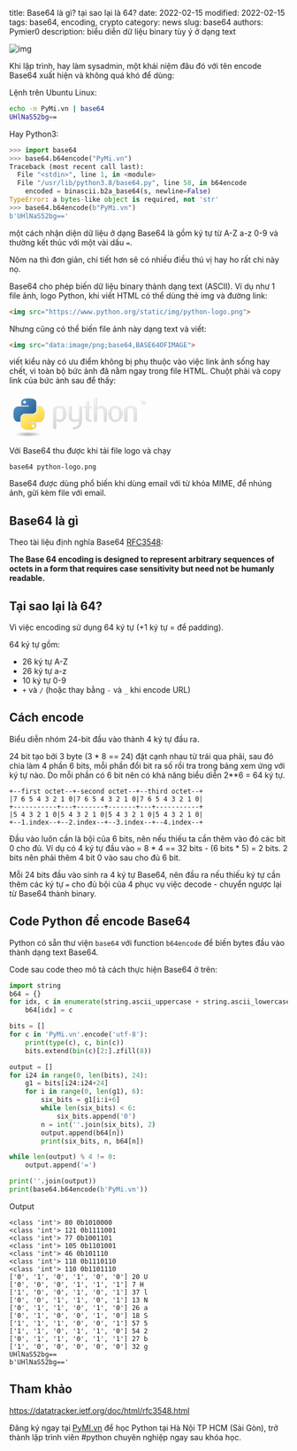 title: Base64 là gì? tại sao lại là 64?
date: 2022-02-15
modified: 2022-02-15
tags: base64, encoding, crypto
category: news
slug: base64
authors: Pymier0
description: biểu diễn dữ liệu binary tùy ý ở dạng text

![img](https://images.unsplash.com/photo-1580068829493-ee627a9eaf3b?crop=entropy&cs=tinysrgb&fit=max&fm=jpg&ixid=MnwyMzI1MzN8MHwxfHJhbmRvbXx8fHx8fHx8fDE2NDQ5Mzg3MDY&ixlib=rb-1.2.1&q=80&w=600)

Khi lập trình, hay làm sysadmin, một khái niệm đâu đó với tên encode Base64 xuất hiện và không quá khó để dùng:

Lệnh trên Ubuntu Linux:

```sh
echo -n PyMi.vn | base64
UHlNaS52bg==
```

Hay Python3:

```py
>>> import base64
>>> base64.b64encode("PyMi.vn")
Traceback (most recent call last):
  File "<stdin>", line 1, in <module>
  File "/usr/lib/python3.8/base64.py", line 58, in b64encode
    encoded = binascii.b2a_base64(s, newline=False)
TypeError: a bytes-like object is required, not 'str'
>>> base64.b64encode(b"PyMi.vn")
b'UHlNaS52bg=='
```

một cách nhận diện dữ liệu ở dạng Base64 là gồm ký tự từ A-Z a-z 0-9 và thường kết thúc với một vài dấu `=`.

Nôm na thì đơn giản, chi tiết hơn sẽ có nhiều điều thú vị hay ho rất chi này nọ.

Base64 cho phép biến dữ liệu binary thành dạng text (ASCII). Ví dụ như 1 file ảnh, logo Python, khi viết HTML có thể dùng thẻ img và đường link:

```html
<img src="https://www.python.org/static/img/python-logo.png">
```

Nhưng cũng có thể biến file ảnh này dạng text và viết:

```html
<img src="data:image/png;base64,BASE64OFIMAGE">
```

viết kiểu này có ưu điểm không bị phụ thuộc vào việc link ảnh sống hay chết, vì toàn bộ bức ảnh đã nằm ngay trong file HTML. Chuột phải và copy link của bức ảnh sau để thấy:

<img src="data:image/png;base64,iVBORw0KGgoAAAANSUhEUgAAASIAAABSCAYAAADw69nDAAAACXBIWXMAAAsTAAALEwEAmpwYAAAg
AElEQVR4nO2dd3wUZf7HP8/M9k2nKIJA4BCUNJKgNJWIBUUgEggCiSgeVhA8jzv05Gc5z4KHiqin
eBZIIBDKIXggKIeCRCAhjQAqx4UiCARSt83uzDy/PzazTDZbwy4BnHde+9qZydNn97Pf5/uUIZRS
KCgoKLQnTHsXQEFBQUERIgUFhXZHESIFBYV2RxEiBQWFdkcRIgUFhXZHESIFBYV2RxEiBQWFdkcR
IoX24Hc7d+6MbO9CKFw6KEKkEHYIIarMzMzEdevWzTpy5Mh/KKXFM2bM6Nfe5VK4dFBdzMxI54SI
2Egm/pq0kV2NHbv1pHauKyW0I6E0ilJoKcBSKtpBqQWU1osgZxiGPX5876ajXO3ZXxuOV/33YpZX
ITRs3bp19G233VYgiqLWarVCFEXodDqhvculcOkQdiEipKsh6f6p98Rc22/8mHmfJIsiHw8KLaUU
lIqglAKUgooUzmsUFCKo2HydUsTEJ4EC9cP+XHDQfLp6Wfm/ly6lNT82hbvsCqHBarXGCYKgNZvN
0iWxPcujcOkRViFKmTx32Kg38xeq9RGpgsMOh9UEQCY6cL5DFF3HtFmUgPPHFBSgYgyr1gyOiU8e
PGTaS7/vc/djTxza9OEP4Sy/QmgQRVGQ7i0AKOsbFdwJm48oZfyzA36XMeVLwrCpdksTLBYLrHYe
Fo4HL4oAnBYPXIIEl3UEuShBsowAURTgsJpAGJLSddDoTddl/fGWcJVfIbS47qdMkBQUJMJiERFC
yKi//+dFzlQXLYoCHLyAlB6xSIvvgJpGK77ZdxJmmx0sQ5o/mACloqsr5vqwUtrimkukRBF2U0P0
Vf1v+TSqb/qgxp9KzoajHgoKlyIJCQkRnTp10tXW1lqNRqPWaDQKdXV1lr1794qUUpfvLTs7W1NY
WGhvz7IGSliEqEO35GvUuojBdksTOIeAW6+/Cs+OTYCKcRpg6b064qXVe8ELIgjQSnCo13PIflEp
RIe9d7eUO6cBmB+Oeih4hhDCPPTQQzeXl5cfKi0tPRlIHKVrFjqmTZs2/q677krr169f/4qKiiMN
DQ0Hk5KSLGq1+i5CyH2UUmHjxo0PFhYW3g1gYnuXNxDC0jXjNUIXQRQ6UgAMAbJu7O4SIQAYcl1n
3NA1BpyDdxMceLaCvIiUyHMwXtVrLCFEmYYQZgghzOTJk/t/9dVXc0+ePLnr008//TYqKqp/e5fr
t8gf/vCHz/v37z+TZVnL9OnT38zIyHhz+/btEVFRUSOysrL6AEBKSsoki8VyTXuXNVDCYhExhGpB
KaHU6YRmmdY6wRLSwsKRRMifVdTimihCZYjujLjfRQBoDEddFJxs2bJl8B133PE1x3F6m80GjuPA
cZwj0PiKRRQWHGq1mgCASqXiAHyblZV101133WXevHmzraGh4Zd2Ll/AhM+SoBSgAM+L+Hfp8Rb/
qjpehwO/1EHDEjeBET0LTotztAgjCgKBYGfDVg8FAIDVao2x2Wx6k8kEnueDEhNBEBRndZgRBEHD
8/x3N954Y58PP/xwTHl5+U4Al81crfAIkeO8WGhVDDaWHcPLa8rwdeUJLP3uZ7xQWAwz53BmLhvG
d/1iSudw+oJcIgTZKBpk/1cIO4IgXDYf6t8QOpZlGQCIjY2NKC0t/fnkyZOG+Pj4Cfn5+dv0en1M
excwUMI2j0guHAwBvtl3AlsqjoNSCjVDoGJkYVyiI+uqeRGgVsKl/LpeNC6ke6V0zULPtm3btjc2
NjYAQHFxcZXZbD7C87xt3759p7Zu3XqotLR016BBg9q7mAERHiFSqQjchEKrYkApCXyY3qe/CLJr
yiTdi4UiRJcWGRkZr+3btw8A8Mc//rFQ9q+vnnjiCQB4qz3K1RbCM49IpDzR6CyMKFBJeEApiCeB
aZ45LVJRpHa7HqKgcvqtfYuSdI2IihApKFzuhEWIzlVX7NJf0+sGQhinStgA6JrfW2CVHRN63ZgZ
H0R17TtadHAeR808WUZOURJJOOoRSgYMGBDDsqwegEOj0ZiLioqsfiMFQJ8+fbSHDh3iQpGWL3ie
twItrRmLxRJQHURRvOQsooSEhAiDwRDB8zxjNBqtO3bsqLuYeep0OltRUVFtuPO8XGizEEV17duR
Ueu6MywxgOdbfLJ4IogMGLvLj6yF06esdU9F3/zuABwARKptsfTDZ3cNABWd6ap0fJ8+kZ26dIm5
AQ6Rl1JnKQhPGIdK4I5u23PmVFvrGiw33XRTh5ycnLT4+PghkZGRqTfeeGOXHTt2xBBC9AAcLMta
jh8/XlNRUbF9+fLlq5cvX14ZTPqDBg26atKkSbdkZGTkfPDBBzsR5IROQgj58ssv73Q4HHGUUqrV
aklxcfGvL7zwwrfycPPmzYsfPHjwIKvVak9OTk63WCyu/1ksFrz11luj1qxZ041hGDUAaLVaUlRU
VPTKK68cDaY8EkOHDu3ctWvX66ZOndqb47iuhBADpdSiVqt/ysvLKy0sLKxuS7oS999/f2pOTs6Y
pKSkW0pKSroIghABgGFZ1nr8+PGzFRUVpUeOHNmwcOHC/4RC3CdPnpw0adKkVJ7nh6alpfUrKSnp
KOVJKbVZrdbasrKyg8XFxRtWrVr11ffff/+bXchNgv11Spo495a4nv0fj+nedzDlhWtFUOa8QHhZ
TS+/7vHc+RIcHKjAu3xA3sLJ02FYzeG9ix7qt2PdfZOHjUlcArOHGe0M+WXfvlMbn5n3zUtbthwL
aCZwW8jOzk6ZPXv29AEDBtwtCEI84By6ttlamYJgWRY6nQ4sy1orKio+mzNnzvP+fpWvvvpq47p1
6+YnJSWNEUWxm06nw/r16xeMGzfuj8GUkxDCiKJ4wGw29wUAo9GITZs2bb/nnntulYfbtGnT9JEj
Ry42m82w2WxwHzhrLr/r3Gg0YuPGjbmjRo3Kl4dbu3btg3feeedn0ur7iIgIcejQoenl5eVlhBD1
u+++OzI1NTUnNTV1kCAI3T2VmWGYc5WVlSufeeaZl3bu3HkmmPpOnjy5/4IFC16MiYkZKwiC2lNd
ZPcD9fX1patXr35t5syZq4PJBwCys7PjcnNz709OTs7p1KlTmiAIGgAe2w8434Y6ne5gYWHhy5Mn
T14RbJ5XAgFbRKRPH23GhBfn/+7WrCd53sE6LCbP3SU0r6aXj3hJW3q4Vt6LbufSGrLzjuhWo2SQ
5dViUayzeJxNEGC2A2YPc+wo7ZZ4Q6dHNuSPu/Xu27qO3fSfEz+FqP0AAFlZWV2efvrpFz///PMH
7Ha7rqGhAcD5D5nBYOAB1MNpv8UJgsDabDaYTCYA0CckJDyxdu3am0aMGJG1detWr9ZEr169YtLT
06ecPXs22lktCgC8t/C+aGpqskgWDqUUVqu1VTdL+uJ4m/8TzJwgeVie58WUlBT7/Pnz7zh58uRf
o6Ojb7Lb7aivr4dKpYJOpwPQ6svbISEh4Yl169bd9pe//GXC3/72t6pA8s3Pz39g6dKlC+vq6mLk
90Wr1QLO7UgEAGpBEKT7AZVKlfrwww+vOnPmzD+GDh36dCDWESFEk5eX9/CyZcuesdlsvW02G5qa
mqDXO61+rVZ7mlLKEUIMADpKP1BSs5tMpuuzsrIKli1bdt2UKVNeDqhRryACEiJCiGr029s/Y9Xa
SXZJgORzfGR/ri095EPu0pm0pYd0RZYOdU/HgwBBdu6SIH9QEYAImHho1aTvv5ZnLsnIiB++bVt1
azOlDeTn5w8vKCj43GKx9GhoaJCEByqV6r9lZWVfFxcXbykoKKhmGKaBYRjapUuXuNmzZ2ekpqY+
ZTKZegiCgKamJmi12rTly5evSE9PH1FSUmLxlJfNZqNWq9UMIDoUZfdHWVlZKSHk7xzH2fv37/+7
2NjYbLF5cIBhGJSUlBQ0NjZWA2ABQKvVsrt37943atQon+mazWbxnXfeWcSy7K1Wq5UxmUzQ6XSI
ioo6c/bs2art27dXA9Cmp6cnxsXFJZtMJhBCpHbq99RTTxUOHTp0uD/LKC8v77Hs7OwPampqCOC0
eiIiIsy7du36l8lkWr98+fLD1dXVwsSJE7vedNNN96akpGSbzeYOPM+joaEBWq328e+///7qPn36
TPIlRgsXLhx48uTJv0dERNxy9uxZKR/U1NR8t3v37sIlS5bsOXbs2Gme521ardaYnZ197cCBA8en
pqZOM5lMEYIggBCC2tpajB8//qX8/PwjOTk5S4O7W5c3AQnR8LnLnmHU2kkOq7mlUFA3oXCdy4fX
3awln34f92ue04FLmHxBm31IFIDoPOYodFHqm/76VPLDAN6/0MZ75513rn/yySe/OHv2bBTg/KDb
7fYfCwoKXsvLy/uipKSkYejQoZg9e7Y82lEAZdnZ2csXLFiwQqvV3ioIAjiOQ0RExKCFCxe+BGCO
11qFyOkbSDrz5s3bC2AvAKxaterWkSNHZktWg16vxzPPPLOwoqJitzyONxGS50cI0Vit1gzA2Z2r
q6sr3b1790d5eXlfFRYWHuvRo4crXH5+fk5WVta7dXV1RgBSO10/f/78/wMww1v98vLy7pkwYcJ7
tbW1BAA0Gg1sNlvx4sWLH5s9e3YpAIwZM0YKXgFg45QpU96eP3/+P3Q63Qi73Q6O46DRaO7bsWPH
OwAe95TPokWL7pwxY8bac+fOGU0mE1iWBcdxewoKCv5v1qxZm3v06IHRo0fLo9QAOAJgx6JFiwoy
MzOXa7XaeMnyq62tRXZ29otJSUkbKisrw+5Av1TwO7M6rvfN3WO79fkTbzU7bRCfPhvJiezf2QyZ
0HhOx/d8Ip9QEaBCszXU/C4dm2zonxg3vU8f0sp1Hiy9evXqZrVao6RznU5Hn3rqqWmzZs1aWlJS
0uArbmFh4anZs2fnGI3G41J9mpqakJKS8tT48eOTLrRsYUAvb3dKKQwGg95HeK9QSsEwDOLi4o6t
X79++u233z5k9OjRiwsLC4+5hbNPmTLl01WrVj1iNBoFeTslJyfnZGVl9fCUfnZ29tUTJ078oLa2
lgUgiUPlpEmTRkki5Illy5YdmjZt2liO43ZKvi+O42AwGB7Lz8/P9hSnZ8+efc1ms1ESEp1OR2fP
nv34rFmzNvtrh5kzZ+5au3btJKPRaJG3rc1mi3/ooYdu8hf/SsKvEHUbdvckkYpxkgjJxcO/KLW+
dj4OENjastZ5tYBQ59C9COKygiQLyPUS4BIknkdsR03ivEeHpF5o43EcJ7jVlR45csRjt8oTa9as
+aWkpOTvOp3OVS+O4zQzZ8582lsc+VA4pRRiG+dRtbpHYYoDtF5r1iwMSx966KEbc3Jy/unPB5Ob
m7u8qanpK5ZlXfkKghCdm5ub4Sn8zJkz/2QymXpIZTYajY6VK1fO2L59e42/sm7evNk8Y8aM6QaD
oUnKy2QyYcKECa/cc889Ue7h7Xa7w/0zcPjw4YAbZ9asWbv37t27QvoMSK/4+Pg+gaZxJeBTiAgh
JLbH9aMEuy0ooXAKDLxYQcGkc97C8vbhJ4R1AOAFUYg6bwkJaGEVub8Enonvbrw9FA3oXh+tVhvU
Atz333+/UK1W10jxrVYrUlNTR6empnrcwqGtYuAvrUAE7ULylsdrthpeX758+elA469YseJT9y+r
w+FIcQ83adKka1NSUh60Wq0uy+v06dObn3766R2B5rV27dqDpaWlS+T52Wy2Pg8//HCrvX08LejV
6/VBzWvbs2fPWklkpZfdbr+oD7Zob3wK0bicR65WGaKvEwU+SCsIQfiC4DWdVkLmBiEMOFPjMUop
7djJ2B+8XHgEOC0jN2GCAFgdSEiOGxaeJg2OwsLCUzU1NXsY2VYpgiB0yM3NvWK3waWU0mPHjgXV
rVuyZEm5KIottnqhlHZ0D5eVlZUpCEKsdK7T6VBaWros2DIuWLBgCcMwrhFJi8WC1NTUnHDsfbVi
xYpjlNIWw70Mw1zYr8xlhs9GvXbw6N5UFDpLYgGZ0PgXmECsILQcpqfU6zC9x8JrtKg5engFIYSk
Drn2Zlg5tPAJuXxDbtYRzyO2o/a6m5NiYj0mHAShsFB27dq1W6/Xt0jj2muvvS2Q/ELVNQuk7KGy
iCilUKvVQcVnWbYWwBm3/FslMmDAgFGSNdTcPqYVK1bsDSozAJWVlVWEkB+ldARBQFxcXEpaWlq8
v7q1AYcoinZ5Gr+1zQ58CpG+U48bQGmz70UmFB6G7Z03QCYeXobp3eMFOtzvDiEMBM5Sefqbd5Ys
fn3oSAh8f9/WkJvj2uG4xq4iHifPBUMohEir1R6Q+34sFgtSUlISCSGtTPxQdc3cfU2BEEohakN5
HaIotvDHEEJaJDRgwICYDh06XCftl0QpBcuyvxw6dCjoSazV1dW24uLi/fLumSAIUffff3+rB0OG
4p6E6r5ervgUIpG393U1jt+tOGQN6TZM3+K8DcP97hDCgNVHnjqw45vc/v3BTp6S/AasdqalT8jP
Majm8Ym9LliIQsGKFSt+lZ8LgoBOnTp1HjZs2GWzn0y4EQSBAPDpe9HpdF0EQbhKOmdZFmfPnj1X
UVFh9hXPG2fOnDkknzkOAL179+7blrQUfOPHIUa7e+5SeRcPuF1znYsUIASMSgNpZrVInSvyW8YX
W1xzhxAGdov5mwM71z3J7Vv9s/XkY/l6NRLBSVaQ29wh13wi2TGcYfr0Mnoc/g0U+S8v4GwPhyPg
3VNdHD582Ewp5SmlrvvB83y03W6PAdBiLol7fm3FPR1/aXmqa6DIHbpS3La0k3saHrqlUQAMUhid
TofvvvuuqXfv3kHnBQAsy56RLEcpT7vdfpU8jKcFvaGo228Nn0JEKY2RhMSf4HgWJREAA0alAiXk
mN1cX22q3tdAQUVQSkSp4SECIgVo8yNAm7tr5yGEAJzFTg9ba2s21u7O25Fzz/NRtuOPrNTr1Nng
HB6FpsWxfEi/OW07x3cOeYu2AYZhOEopB9n9oJTqmxfJKgQIz/MtPs+UUjAMcyEz6D09ike5J2HA
3xChWt4F82YZebaCRDBqHRxW8/ajRV8tOLn9q28oPRHwHBtvZN/TpVP51vFP5q+YMgdmew/Y7HAK
i5vQtBIkt2siAEojLrQ84bBQmlHBy/3xYxUEnV+wPqJg4oQirns67ulJEEKo+3VBENq8nzmllHiw
HFut7QtF3QKw9q5o/FhEaOEcbG0FAaBuTk9KQakIVhvBn6rc/vyPa994A5iMxe/cNmrrv8bdxlL1
NRQ0sHkWFAAEEEIpFalmcFrnzoUrJ/aDne+IRhtaCJBXa8hbV6352gUSig8hwzAspZSVxxdFURBF
sdXQSShN+GA/+G3NO1T7EflLg1JqpZQKlFIWcA65p6WlRbYpM2d6Rg95tpoxfzHqdqXjr2tWLwmP
v66Z/JzRaMXjZf959PAXCz79+J2M2x+4f8Bbjzw6OBFCEF98KrQWEKsdaLCipegE4hOSX5PCUxDQ
Njkx3drI43Ew8DyvR+vdmmxouXNcyPJrazoXkncoyi0XS09pqFSqOlEU6wF0AJx+rQ4dOkQTQlgq
ewJqoPA839G93CzLtnpETyjqFqr7erniu2tGxeMuEXJbCd9i1AxwnTMqNeqPH150+IsFn65bMip7
+sxheaizadAY4D5THv06Piwar0LjR6QoAw0rXvDeRKH4JZs4cWIHqRsgQQipczgcrXbwC9Uvp7sT
NhDau2vmL41Tp06dYln2FKW0g3RNEISr09LSOgP4tVUEP3Ts2LGn5GiX8iwoKPhpwoQJQZUrEH7r
FpHvJR4q1U+UthQgeJorJLOMCKM6Ubl1yUu5Y3v1zcxJ/SfOWjUQAmlYivPzf9wnJHoafndfyiGP
62XukCuu8/jnI5b/XkjjyUeSPPksAqVnz579gPPtyDAMzp49e6KsrKzePax7fpQG2M31n47P8J6W
MvB84FshhaKd3NNw705WV1fbSkpK9mu1Wnm4q7p3794z2LwIIUx6enpv+eRIQsipQ4cOHZKHC+Uz
23zV7UrHpxCZT504EFjXzGl5MCo1ao/9tIoerax79o83Pw+TI7D+ufsC1VZrxnzMC/IhNK0nODYf
iyJAxIZ/rKy+ICEKFZGRkUPkM2m1Wi3Ky8t3BRKX53lj2ArmP+/2ytortbW1/2ZaPlmYmTBhwvBg
08nMzOzO87xr4SnLsmhsbNyzb9++gNfHKQSOTyE6sWf9YQpyGmJrEWp9DoAQnPmp6stBfTpE3ZDe
9XbY/H1QaWDC4Ut0gj2GCDAi6s5xB/ZU2o75Lp9/LvTXcOTIkXEDBw4cJv/lZRiGnjhxYqN7WJVK
JYqiSKVwNpsN6enpbVqlHWy53awMUEoRHx8fcIXDYRF5SmfdunVbCCE18jZKSUnJIoQENXqWnZ19
KyEkRkrHYDBg9erV+Z7ChqNuvzV8CtH6FZ/+ypnqfgbj/mhod6uouSFFyp/ev/UoG0O7Q6BX+86a
BiY0bRYpwXNcKgJaoKq8fhNtgwPTHw6Hw9PcE688/fTT2RzHuVbaMwyDhoaGyjlz5vzgHlalUjWw
LOvanoLnecTFxaWPGjWqRzB5UkpFQkhQtn91dXWrtpo0adIlN6emsLDwVHl5eV7zVrCSwzr11Vdf
9b1tpAxCCElOTv69tI1r8z3Zt2jRon+Hp9QKPoWIUkobj/20hag0XqygVucCCCswIut70zF/lsuF
CI1XH1NzOFEAiGD/dN2ZdaFoQHkbCIJA0tLSegYad8yYMd1TUlKes9lscPvlXUidExxbUFRUZC0v
L6+Q719ksVji3n777ReDKXNubm4XnudjgvkVLigoqKdOXOHNZvO1geQXLj+KNxYvXvy2wWD4VQpj
NptJVlbWKxkZGQHNG1u8ePHU2NjYYVK5m+/JCydOtJ4H575mT7GI2obfLQ1+rfzmXwTgPPuG5CLk
GhYnPPG2oTQNTHQCOvYiNF5FSuqWUZgbhe2ff3F6fygaUN4OVquV/PWvf83bvHnzG9nZ2a1WacvJ
zs6Of+ONN1aYzeZrZV0y1NfXf/vcc8957AIAQFlZ2T/VarUrT57nodVqH9y6des7/r5o6enp0R99
9NETCxYs+MFms/UO5oOv1+sPE0KOy7s8AwcOHO83YjMX88u6Zs2aX9asWTPHYDDI2yjx448//iQj
I0PnK4+PPvpoRGZm5kKTybk3u1qtRlNT0ydz587916VQtysVv0LUdGjPfrvVvBKEOAWnxbC9XJTg
uwFbjXgF2wXzNlrmQZh8Ob2NLAq/OLOQhulZ1WazOeb666//08KFC0u2bNmS99prr41LS0u7Pjk5
uXN6enqXrKys1C1btvzl3Xff3anRaAZLDl9KKaKiok7NmTPnceq2N42cZ599dmtjY+OnkhgBzu1M
+/XrN2vRokU/rFy5clZWVlZqcnJyt+Y8e7/66qsZmzdvfmPDhg3Fd9999/v19fVBdeUAoKioqLaq
qqpA/uWOiYm5Y/HixS8nJCRc8Az1UDN9+vRlBw8enB8dHQ1KKTiOg0qlyv7www83vfbaa7emp6e3
2EJk/PjxvTZv3jzv3nvv/aKuri5KEiGHw/FdVlbWrPaqx2+FgHaBq1yz4P/Scl7IsJsarqXSKnzZ
Nh1UPseoFdKwvyQQ8nk9zeet5v94uibFoX7iuuchhQGgZsCZhS+nzTu08aHnL6jdzteu5S+YoNVq
LQAiGxsb4/r165dzww035OTm5poBnKOUsoSQLqIoMo2N5/f4YhgGUVFRNatXr560fv36H/3kR4cM
GTJj6dKlcUajMVN6VpjZbIZer08YOnToO0OHDhUppWcIIXZKaSQhJFYURTQ2NkKlUsFgMIDjuBaP
CxJF0e/P8LPPPvtaQUFBhkajudFut8NsNpORI0fOu/fee7M3bNjwvdVq3V9cXLzuzTffrPbVThdq
NcjK7DP87bffPnfLli00ISHhzxaLRRKj4bm5ud9OnTq14ssvv/ylvr5eSElJ6fjuu+9ez/N8rNSe
RqMRFovl31OnTn3A3+r99qjblUZAu83VHdh59ETZf+5n9ZG/MKwarlE09y093G+Cu08nGCsGHiya
Njmum2+ogQUniFUTHtn/ZLisIUKI+N57700pKyt7PSoqqoZhGNhsNpjNZqPFYulutVq7WiwWRvIJ
MQyDyMhIOByObR9//PFtjz322LeB5FNUVGTNzMycuH///r9FRkaapREtQRBgsVhgsVgYq9V6tcVi
6W6xWGIFQZDEzmGxWHZ/++23T9TW1hbKh7kJIX6d7CUlJQ2PPPLIWIfD8a/IyEhotVpYrVY0NTX1
TUpKevj2229/Kz09/Wb3eFqtVm0wGCB7MSzLBrXTIc/zxODElY5OegCaFyil9I477pibn59/P8/z
P0ZFRUm+LTQ1NSUnJiaOGj58+BidTjekqakp1m63w2AwIDIy8vT+/fufu++++8b5eyy0RqO54Lqp
VCrGYDAY3eoW3M5xlzkB74t7cNXrRbE3jBjWa+i9zxm7xN9DBbHbeR+RCJFSMCqtFlTtvAkerRaZ
heLJumEooCUAGDiNLtHDsWRhETiXrNHmd9L8P9mxpLMMOV253/Tln14/OO+rHeagZ9h6w31rDL1e
z27cuPF/b7755oasrKwPs7KyMhMTEzPj4uKuE0VRvge1yDDMicbGxsqlS5cunTt37lrqYTGlL6qq
quwAns/MzFz52GOP/T4xMXG4KIrdKKVGOFvMSghpYln2TElJyX8tFst3hYWFP6xdu7YiMTERn3/+
ef8RI0bAYrFIdQho6vu2bdtOARj3+uuvj0xOTp6UlJSULAhCZzhXpVNCSKN7nNLS0oOU0mUcx/GE
EKLRaISamhq/G9nL4TjO8fXXXy/nOK4bnJanqqysbKf7LGdPzJkzZ2Xv3r2/evTRRzNHjx49Pioq
6npRFK8GYKSUQqPR2FiWramtrT1cUlKyfsWKFavXrVt3vKrK/zMcS0tLqwBcUAF/CbYAAAccSURB
VN0aGxvrvv7668V2u11HKaVarVZVXl5eEUjdrhSCfuQ0AER0Tria1Yg9RUJb/iIRIpqOHyy+9cbO
Kd9+/UARzJwHQXITJqkbpSMo3n36lcfm7gpqiJRSSiL0VMOyquYZxi2/zwKIgxD+2Hd7LMeDrqgf
Pvvss9tGjBixVXpiqsFgEMeNGzewpKSkxSNrUlNTr1Gr1ddIIiGKokmlUp3YtWtXyCbHJSQkaAwG
QzdRFI3Nq9Ctoig2lpaWevxSLF269JPhw4dPs1gsMBgM2LZt2+dTp059KNh809PT1TzPd2ZZVs+y
rHjixIlTnkaXLiWSkpJi1Wr11SqVykidS2usdrv9TEVFRVCPslYIHW16UoDpTNUpAKe8/f+WwV2Z
810qb2vC3H09BAA9y9vF/wk6GpBpqxMpscBiLy2l59pSj4tFaWnpSQAXvK7NF80W0v8CDS8IQosf
EUKIzy6IN0pKShwATrQlbnvR/ODC38zDCy8HwvfIkhY+mgAczBaKgUnRr1bsuOcFUJG0tJjkAibI
rxMY8b+MAbG3bSura7Uu62IQCkdle9ChQ4dObvN7QtZlVVAIljA+O0nuYPYykuUuUgI1wMwbfI+C
uYsZE8cLbVv4GQouRyEihJCjR4/GSo+PppSCZdlWI10KCheLkD+jyYXfmdHyUTBvo2VSeCsgmJtf
NjeBEy+9lZeXOAkJCZ3lznNKKb9q1aqAu3UKCqEmTBYR7za07q175q3LJvufaAN01wHRdzmv1W8E
LPsBoglP0YPkcrSIxo8fnwygi1RehmGOV1VVKUKk0G5cHB+Rr9Eyr101CogcoO0FdP87wEY7042+
A6h+ErAdumTE6HJj3LhxT1utVgI4V9Xv27dv++HDh1ttgaqgcLEIS9eMCKCe133Ju2oeJjK2mLAo
OIUoasR5EQIANsZpHUkL51UMdRga2uWxmKFczHmx+OCDD142Go0jpbKr1Wpx7969H7Z3uRR+24TH
R0TIryBCo1+hCWhmtIdlV5IIsQR1Zx01u3fDFJZ6BMDlIkSjRo3qUVFR8dnIkSPnmc1mSKvKq6qq
3n7hhRcC2oRNQSFchEWItu85fdTSaPsWjNzyacO+Q4QA9ZsAh2yemeM00LAJICrAwGL//sY14Vqy
cbmTmpp6zcsvvzxiw4YN77/33nvFKpXqQWlVucFggMViyfvzn//8XHuXU0EhLD4iSqn4z1fT5v3+
ietvxTlHNOBtKN6Db6iFn0gFcNXAkZlA9J3OxBu2ALZqQKcHZ+LLX33/5Mcbc8NRi8C4lJzVBQUF
t5nN5gEMw/RPTEzsu2bNmp6CIFwjCAKampoAOH1CarW68cCBA6+NHj16viLiCpcCYXNW//65vZXr
Ph48KXN8zzzU2zqA9zAi5muCowTRAtwR4PQH54scaQBnFfeNe7Ry4sZdja3WNl0sNBoNYzAYYLPZ
IN9zur2IiYmZMWzYsPs4joPNZoO0wp9lWRgMBhBCGquqqtZ88sknC9avX7+/vYVTQUEifPOIAGRO
/2HTAw9/dzPH8+sRyTif3NVqjpAHP5E7RA0wekBvBKL15n0HzYtGPViR8e8djT+Hs/z++Oyzz0q+
+eab2VardWdERASv1+uDXnkdSk6fPr2eZVlQSqHVaqWV5L9aLJZtRUVFs+fMmTNw7Nix09avXx+S
TeEUFEJFmxa9toV/vp44/Mbk6AeTkqOHgxd6OGdSC4BVJkRyWAJope80pWCZA5WVTRvn//PI5/nr
zh24KIUOgrFjxw6YPHnyXc8///yqQ4cOHW6PMgwZMqTr448//iTHcY0ajeaX1atXHzl27Fh1eXn5
ZbUWTOG3x0UTIon0vqTjA+O7Jsf3MAzqYCDpQ9KiuoEX4wDoAcqAggfLNJ07x9X+UGk6BBa7Pll1
prjkkOXA8eO01ZNPFRQULn8uuhB5pOH7WPCsAUTFQGR40KYmdBrebkPyCgoKF5dLQ4gUFBR+07Sb
Y1VBQUFBIozbgJyHECLfpiPYLTtcJhtVzDcFhSuSC+6ayUSmebNoMF6OPb0giwvIRKf52NtL9HKs
iJWCwmVI0ELULDySyHh7sV6uexMnOd5ER/TwErxcl15UESYFhUufgIWIEOJNbNgAX+4CJYkS0Noi
chcfQfYeyKuVSClLGRQULl0C8hHJRMib+Khk756O3cN5spQAz5aPAOejOeRCw8uuuR8zzcdE9g5C
CBQxUlC4NAmFs5q4vbsfS+fELawvf5G3sJ7y9VYGBQWFy4SAhIhSKsoGvjz5cFg4rQ8VzlsmgXbN
mp+SCMiOg+2ayS0m0e1Y6ZopKFzihNpZzXo5DoezWvByrDirFRQuM0I1fC+JiSex8TWE70qm+T2Q
4XtPQ/eStaMIj4LCZUjYl3j4mczozafjXihlUqOCwhWMstZMQUGh3VHWmikoKLQ7/w/+tIxj8lIu
wgAAAABJRU5ErkJggg==">

Với Base64 thu được khi tải file logo và chạy

```
base64 python-logo.png
```

Base64 được dùng phổ biến khi dùng email với từ khóa MIME, để nhúng ảnh, gửi kèm file với email.

## Base64 là gì
Theo tài liệu định nghĩa Base64 [RFC3548](https://datatracker.ietf.org/doc/html/rfc3548.html#page-4):

**The Base 64 encoding is designed to represent arbitrary sequences of
octets in a form that requires case sensitivity but need not be
humanly readable.**

## Tại sao lại là 64?
Vì việc encoding sử dụng 64 ký tự (+1 ký tự = để padding).

64 ký tự gồm:

- 26 ký tự A-Z
- 26 ký tự a-z
- 10 ký tự 0-9
- `+` và `/` (hoặc thay bằng `-` và `_` khi encode URL)

## Cách encode
Biểu diễn nhóm 24-bit đầu vào thành 4 ký tự đầu ra.

24 bit tạo bởi 3 byte (3 * 8 == 24) đặt cạnh nhau từ trái qua phải, sau đó chia làm 4 phần 6 bits, mỗi phần đổi bit ra số rồi tra trong bảng xem ứng với ký tự nào. Do mỗi phần có 6 bit nên có khả năng biểu diễn 2**6 = 64 ký tự.

```
+--first octet--+-second octet--+--third octet--+
|7 6 5 4 3 2 1 0|7 6 5 4 3 2 1 0|7 6 5 4 3 2 1 0|
+-----------+---+-------+-------+---+-----------+
|5 4 3 2 1 0|5 4 3 2 1 0|5 4 3 2 1 0|5 4 3 2 1 0|
+--1.index--+--2.index--+--3.index--+--4.index--+
```

Đầu vào luôn cần là bội của 6 bits, nên nếu thiếu ta cần thêm vào đó các bit 0
cho đủ. Ví dụ có 4 ký tự đầu vào = 8 * 4 == 32 bits - (6 bits * 5) = 2 bits. 2 bits nên
phải thêm 4 bit 0 vào sau cho đủ 6 bit.

Mỗi 24 bits đầu vào sinh ra 4 ký tự Base64, nên đầu ra nếu thiếu ký tự cần thêm các ký tự `=` cho đủ bội của 4 phục vụ việc decode - chuyển ngược lại từ Base64 thành binary.

## Code Python để encode Base64
Python có sẵn thư viện `base64` với function `b64encode` để biến bytes đầu vào thành dạng text Base64.

Code sau code theo mô tả cách thực hiện Base64 ở trên:

```py
import string
b64 = {}
for idx, c in enumerate(string.ascii_uppercase + string.ascii_lowercase + string.digits):
    b64[idx] = c

bits = []
for c in 'PyMi.vn'.encode('utf-8'):
    print(type(c), c, bin(c))
    bits.extend(bin(c)[2:].zfill(8))

output = []
for i24 in range(0, len(bits), 24):
    g1 = bits[i24:i24+24]
    for i in range(0, len(g1), 6):
        six_bits = g1[i:i+6]
        while len(six_bits) < 6:
            six_bits.append('0')
        n = int(''.join(six_bits), 2)
        output.append(b64[n])
        print(six_bits, n, b64[n])

while len(output) % 4 != 0:
    output.append('=')

print(''.join(output))
print(base64.b64encode(b'PyMi.vn'))
```

Output

```
<class 'int'> 80 0b1010000
<class 'int'> 121 0b1111001
<class 'int'> 77 0b1001101
<class 'int'> 105 0b1101001
<class 'int'> 46 0b101110
<class 'int'> 118 0b1110110
<class 'int'> 110 0b1101110
['0', '1', '0', '1', '0', '0'] 20 U
['0', '0', '0', '1', '1', '1'] 7 H
['1', '0', '0', '1', '0', '1'] 37 l
['0', '0', '1', '1', '0', '1'] 13 N
['0', '1', '1', '0', '1', '0'] 26 a
['0', '1', '0', '0', '1', '0'] 18 S
['1', '1', '1', '0', '0', '1'] 57 5
['1', '1', '0', '1', '1', '0'] 54 2
['0', '1', '1', '0', '1', '1'] 27 b
['1', '0', '0', '0', '0', '0'] 32 g
UHlNaS52bg==
b'UHlNaS52bg=='
```

## Tham khảo
https://datatracker.ietf.org/doc/html/rfc3548.html

Đăng ký ngay tại [PyMI.vn](https://pymi.vn) để học Python tại Hà Nội TP HCM (Sài Gòn),
trở thành lập trình viên #python chuyên nghiệp ngay sau khóa học.
